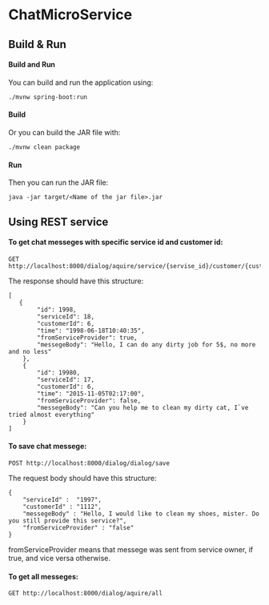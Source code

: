 # ChatMicroService


## Build & Run

#### Build and Run
You can build and run the application using:
```
./mvnw spring-boot:run 
```
#### Build
Or you can build the JAR file with:

```
./mvnw clean package
```
#### Run
Then you can run the JAR file:
```
java -jar target/<Name of the jar file>.jar
```


## Using REST service

#### To get chat messeges with specific service id and customer id:
```
GET http://localhost:8000/dialog/aquire/service/{servise_id}/customer/{customer_id}
```

The response should have this structure:
```
[  
   {
        "id": 1998,
        "serviceId": 18,
        "customerId": 6,
        "time": "1998-06-18T10:40:35",
        "fromServiceProvider": true,
        "messegeBody": "Hello, I can do any dirty job for 5$, no more and no less"
    }, 
    {
        "id": 19980,
        "serviceId": 17,
        "customerId": 6,
        "time": "2015-11-05T02:17:00",
        "fromServiceProvider": false,
        "messegeBody": "Can you help me to clean my dirty cat, I`ve tried almost everything"
    }
]
```

#### To save chat messege:
```
POST http://localhost:8000/dialog/dialog/save
```
The request body should have this structure:
```
{
    "serviceId" :  "1997",
    "customerId" : "1112",
    "messegeBody" : "Hello, I would like to clean my shoes, mister. Do you still provide this service?",
    "fromServiceProvider" : "false"
}
```
fromServiceProvider means that messege was sent from service owner, if true, and vice versa otherwise. 

#### To get all messeges:
```
GET http://localhost:8000/dialog/aquire/all
```
